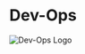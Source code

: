 # Dev-Ops

![Dev-Ops Logo](https://intland.com/wp-content/uploads/2019/07/devops-infinity-1-1.png)

